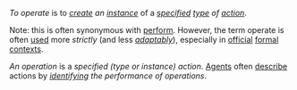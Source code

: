 *To operate* is to *[create](https://github.com/gcassel/Modular-Organization-Terminology/blob/master/terms/creation.md) an [instance](https://github.com/gcassel/Modular-Organization-Terminology/blob/master/terms/instance.md)* of a *[specified](https://github.com/gcassel/Modular-Organization-Terminology/blob/master/terms/specification.md) [type](https://github.com/gcassel/Modular-Organization-Terminology/blob/master/terms/type.md) of [action](https://github.com/gcassel/Modular-Organization-Terminology/blob/master/terms/action.md)*.

Note: this is often synonymous with [perform](https://github.com/gcassel/Modular-Organization-Terminology/blob/master/terms/perform.md). However, the term operate is often [used](https://github.com/gcassel/Modular-Organization-Terminology/blob/master/terms/use.md) more *strictly* (and less *[adaptably](https://github.com/gcassel/Modular-Organization-Terminology/blob/master/terms/adapt.md)*), especially in [official](https://github.com/gcassel/Modular-Organization-Terminology/blob/master/terms/official.md) [formal](https://github.com/gcassel/Modular-Organization-Terminology/blob/master/terms/form.md) [contexts](https://github.com/gcassel/Modular-Organization-Terminology/blob/master/terms/context.md).

*An operation* is a *specified (type or instance) action*.  [Agents](https://github.com/gcassel/Modular-Organization-Terminology/blob/master/terms/agent.md) often [describe](https://github.com/gcassel/Modular-Organization-Terminology/blob/master/terms/describe.md) actions by *[identifying](https://github.com/gcassel/Modular-Organization-Terminology/blob/master/terms/identify.md) the performance of operations*.

